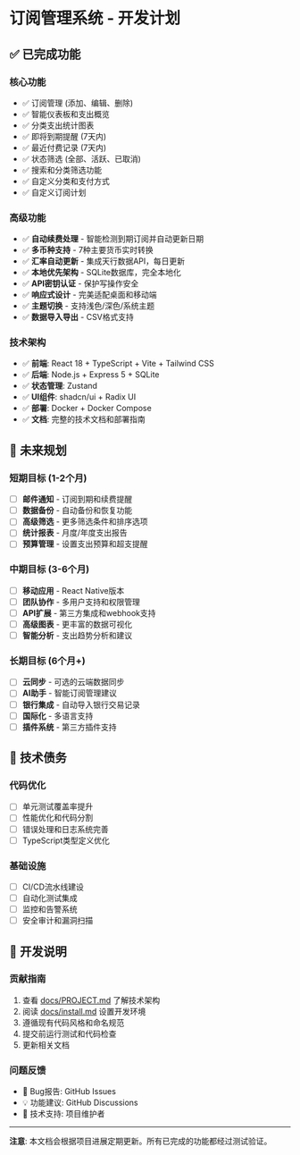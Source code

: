 # 订阅管理系统 - 开发计划

## ✅ 已完成功能

### 核心功能
- ✅ 订阅管理 (添加、编辑、删除)
- ✅ 智能仪表板和支出概览
- ✅ 分类支出统计图表
- ✅ 即将到期提醒 (7天内)
- ✅ 最近付费记录 (7天内)
- ✅ 状态筛选 (全部、活跃、已取消)
- ✅ 搜索和分类筛选功能
- ✅ 自定义分类和支付方式
- ✅ 自定义订阅计划

### 高级功能
- ✅ **自动续费处理** - 智能检测到期订阅并自动更新日期
- ✅ **多币种支持** - 7种主要货币实时转换
- ✅ **汇率自动更新** - 集成天行数据API，每日更新
- ✅ **本地优先架构** - SQLite数据库，完全本地化
- ✅ **API密钥认证** - 保护写操作安全
- ✅ **响应式设计** - 完美适配桌面和移动端
- ✅ **主题切换** - 支持浅色/深色/系统主题
- ✅ **数据导入导出** - CSV格式支持

### 技术架构
- ✅ **前端**: React 18 + TypeScript + Vite + Tailwind CSS
- ✅ **后端**: Node.js + Express 5 + SQLite
- ✅ **状态管理**: Zustand
- ✅ **UI组件**: shadcn/ui + Radix UI
- ✅ **部署**: Docker + Docker Compose
- ✅ **文档**: 完整的技术文档和部署指南

## 🚀 未来规划

### 短期目标 (1-2个月)
- [ ] **邮件通知** - 订阅到期和续费提醒
- [ ] **数据备份** - 自动备份和恢复功能
- [ ] **高级筛选** - 更多筛选条件和排序选项
- [ ] **统计报表** - 月度/年度支出报告
- [ ] **预算管理** - 设置支出预算和超支提醒

### 中期目标 (3-6个月)
- [ ] **移动应用** - React Native版本
- [ ] **团队协作** - 多用户支持和权限管理
- [ ] **API扩展** - 第三方集成和webhook支持
- [ ] **高级图表** - 更丰富的数据可视化
- [ ] **智能分析** - 支出趋势分析和建议

### 长期目标 (6个月+)
- [ ] **云同步** - 可选的云端数据同步
- [ ] **AI助手** - 智能订阅管理建议
- [ ] **银行集成** - 自动导入银行交易记录
- [ ] **国际化** - 多语言支持
- [ ] **插件系统** - 第三方插件支持

## 🔧 技术债务

### 代码优化
- [ ] 单元测试覆盖率提升
- [ ] 性能优化和代码分割
- [ ] 错误处理和日志系统完善
- [ ] TypeScript类型定义优化

### 基础设施
- [ ] CI/CD流水线建设
- [ ] 自动化测试集成
- [ ] 监控和告警系统
- [ ] 安全审计和漏洞扫描

## 📝 开发说明

### 贡献指南
1. 查看 [docs/PROJECT.md](./docs/PROJECT.md) 了解技术架构
2. 阅读 [docs/install.md](./docs/install.md) 设置开发环境
3. 遵循现有代码风格和命名规范
4. 提交前运行测试和代码检查
5. 更新相关文档

### 问题反馈
- 🐛 Bug报告: GitHub Issues
- 💡 功能建议: GitHub Discussions
- 📧 技术支持: 项目维护者

---

**注意**: 本文档会根据项目进展定期更新。所有已完成的功能都经过测试验证。
